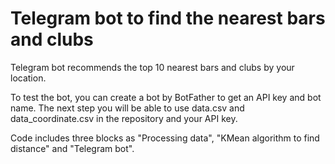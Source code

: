 # Telegram bot to find the nearest bars and clubs

Telegram bot recommends the top 10 nearest bars and clubs by your location. 

To test the bot, you can create a bot by BotFather to get an API key and bot name. The next step you will be able to use data.csv and data_coordinate.csv in the repository and your API key. 

Code includes three blocks as "Processing data", "KMean algorithm to find distance" and "Telegram bot".
